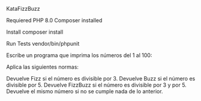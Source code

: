 KataFizzBuzz

Requiered
PHP 8.0
Composer installed

Install
composer install

Run Tests
vendor/bin/phpunit


Escribe un programa que imprima los números del 1 al 100:

Aplica las siguientes normas:

Devuelve Fizz si el número es divisible por 3.
Devuelve Buzz si el número es divisible por 5.
Devuelve FizzBuzz si el número es divisible por 3 y por 5.
Devuelve el mismo número si no se cumple nada de lo anterior.

